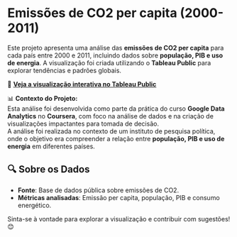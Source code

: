 # Emissões de CO2 per capita (2000-2011)

Este projeto apresenta uma análise das **emissões de CO2 per capita** para cada país entre 2000 e 2011, incluindo dados sobre **população, PIB e uso de energia**. A visualização foi criada utilizando o **Tableau Public** para explorar tendências e padrões globais.

🔗 **[Veja a visualização interativa no Tableau Public](https://public.tableau.com/app/profile/priscila.ramos.bastos/viz/EmissesdeCO2percapitaparacadapasde2000a2011/Planilha1#1)**

📊 **Contexto do Projeto:**  
Esta análise foi desenvolvida como parte da prática do curso **Google Data Analytics** no **Coursera**, com foco na análise de dados e na criação de visualizações impactantes para tomada de decisão.  
A análise foi realizada no contexto de um instituto de pesquisa política, onde o objetivo era compreender a relação entre **população, PIB e uso de energia** em diferentes países.

## 🔍 **Sobre os Dados**
- **Fonte**: Base de dados pública sobre emissões de CO2.
- **Métricas analisadas**: Emissão per capita, população, PIB e consumo energético.

Sinta-se à vontade para explorar a visualização e contribuir com sugestões! 😊
